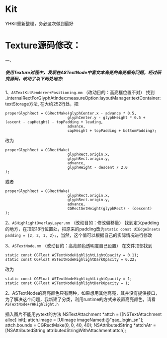 # Kit
YHKit重新整理，务必这次做到最好


# Texture源码修改：
一、
##### 使用Texture过程中，发现在ASTextNode中富文本高亮的高亮框有问题，经过研究源码，改动了以下两处地方:
1、```ASTextKitRenderer+Positioning.mm```  （改动目的：高亮框位置不对）
找到_internalRectForGlyphAtIndex:measureOption:layoutManager:textContainer:textStorage方法,
在大约252行处，把
```
properGlyphRect = CGRectMake(glyphCenter.x - advance * 0.5,
                            glyphCenter.y - glyphHeight * 0.5 + (ascent - capHeight) - topPadding + leading,
                            advance,
                            capHeight + topPadding + bottomPadding);
```
改为
```
properGlyphRect = CGRectMake(
                            glyphRect.origin.x,
                            glyphRect.origin.y,
                            advance,
                            glyphHeight - descent / 2.0
);
```
或者
```
properGlyphRect = CGRectMake(
                            glyphRect.origin.x,
                            glyphRect.origin.y,
                            advance,
                            CGRectGetHeight(glyphRect) - (descent)
);
```

2、```ASHighlightOverlayLayer.mm```  （改动目的：修改偏移量）
找到定义padding的地方，在顶部18行位置处，把原来的padding改为```static const UIEdgeInsets padding = {2, 2, 1, 2};```，当然，这个值可以根据自己的实际情况进行修改


3、```ASTextNode.mm``` （改动目的：高亮颜色透明度自己设置）
在文件顶部找到
```
static const CGFloat ASTextNodeHighlightLightOpacity = 0.11;
static const CGFloat ASTextNodeHighlightDarkOpacity = 0.22;
```
改为
```
static const CGFloat ASTextNodeHighlightLightOpacity = 1;
static const CGFloat ASTextNodeHighlightDarkOpacity = 1;
```


2、ASTextNode的高亮颜色只有两种，如果想用其他高亮，其并没有提供接口，为了解决这个问题，我新建了分类，利用runtime的方式来设置高亮颜色，请看```ASTextNode+YHHighlight.h```


插入图片不能用yytext的方法
NSTextAttachment *attch = [[NSTextAttachment alloc] init];
attch.image = [UIImage imageNamed:@"qaq_login_sn"];
attch.bounds = CGRectMake(0, 0, 40, 40);
NSAttributedString *attchAtr = [NSAttributedString  attributedStringWithAttachment:attch];
